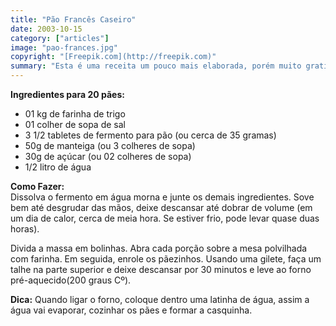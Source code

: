 ```yaml
---
title: "Pão Francês Caseiro"
date: 2003-10-15
category: ["articles"]
image: "pao-frances.jpg"
copyright: "[Freepik.com](http://freepik.com)"
summary: "Esta é uma receita um pouco mais elaborada, porém muito gratificante de fazer. Foi publicada pelo Jornal Nacional lá pelo ano de 2007."
---
```


**Ingredientes para 20 pães:**  
- 01 kg de farinha de trigo  
- 01 colher de sopa de sal  
- 3 1/2 tabletes de fermento para pão (ou cerca de 35 gramas)  
- 50g de manteiga (ou 3 colheres de sopa)  
- 30g de açúcar (ou 02 colheres de sopa)  
- 1/2 litro de água  

**Como Fazer:**  
Dissolva o fermento em água morna e junte os demais ingredientes. Sove bem até desgrudar das mãos, deixe descansar até dobrar de volume (em um dia de calor, cerca de meia hora. Se estiver frio, pode levar quase duas horas).

Divida a massa em bolinhas. Abra cada porção sobre a mesa polvilhada com farinha. Em seguida, enrole os pãezinhos. Usando uma gilete, faça um talhe na parte superior e deixe descansar por 30 minutos e leve ao forno pré-aquecido(200 graus Cº).

**Dica:**
Quando ligar o forno, coloque dentro uma latinha de água, assim a água vai evaporar, cozinhar os pães e formar a casquinha.
